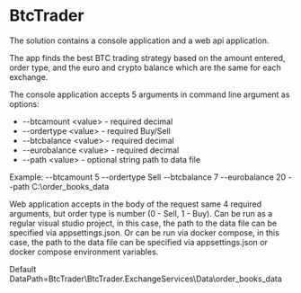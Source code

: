 # BtcTrader
The solution contains a console application and a web api application.

The app finds the best BTC trading strategy based on the amount entered, order type, and the euro and crypto balance which are the same for each exchange.

The console application accepts 5 arguments in command line argument as options:
- --btcamount \<value\> - required decimal 
- --ordertype \<value\> - required Buy/Sell
- --btcbalance \<value\> - required decimal 
- --eurobalance \<value\> - required decimal 
- --path \<value\> - optional string path to data file

Example: --btcamount 5 --ordertype Sell --btcbalance 7 --eurobalance 20 --path C:\order_books_data


Web application accepts in the body of the request same 4 required arguments, but order type is number (0 - Sell, 1 - Buy). 
Can be run as a regular visual studio project, in this case, the path to the data file can be specified via appsettings.json.
Or can be run via docker compose, in this case, the path to the data file can be specified via appsettings.json or docker compose environment variables.

Default DataPath=BtcTrader\BtcTrader.ExchangeServices\Data\order_books_data
